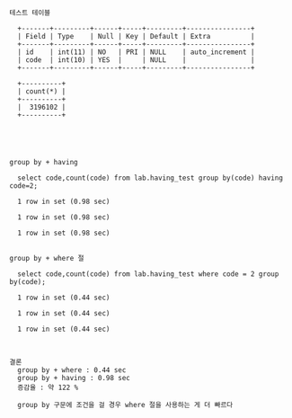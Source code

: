 


    테스트 테이블

      +-------+---------+------+-----+---------+----------------+
      | Field | Type    | Null | Key | Default | Extra          |
      +-------+---------+------+-----+---------+----------------+
      | id    | int(11) | NO   | PRI | NULL    | auto_increment |
      | code  | int(10) | YES  |     | NULL    |                |
      +-------+---------+------+-----+---------+----------------+

      +----------+
      | count(*) |
      +----------+
      |  3196102 |
      +----------+





    group by + having

      select code,count(code) from lab.having_test group by(code) having code=2;

      1 row in set (0.98 sec)

      1 row in set (0.98 sec)

      1 row in set (0.98 sec)


    group by + where 절 

      select code,count(code) from lab.having_test where code = 2 group by(code);

      1 row in set (0.44 sec)

      1 row in set (0.44 sec)

      1 row in set (0.44 sec)



    결론
      group by + where : 0.44 sec
      group by + having : 0.98 sec
      증감율 : 약 122 %

      group by 구문에 조건을 걸 경우 where 절을 사용하는 게 더 빠르다
